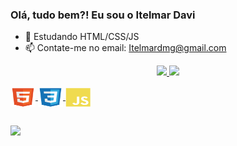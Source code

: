 ### Olá, tudo bem?! Eu sou o Itelmar Davi

- 🌱 Estudando HTML/CSS/JS
- 📫 Contate-me no email: Itelmardmg@gmail.com

<div align="center">
  <a href="https://github.com/Itelmar">
  <img height="130em" src="https://github-readme-stats.vercel.app/api?username=Itelmar&show_icons=true&theme=dracula&include_all_commits=true&count_private=true"/>
  <img height="130em" src="https://github-readme-stats.vercel.app/api/top-langs/?username=Itelmar&layout=compact&langs_count=7&theme=dracula"/>
</div>
<div style="display: inline_block"><br>
  
  <img align="center" alt="Tetel-HTML" height="30" width="40" src="https://raw.githubusercontent.com/devicons/devicon/master/icons/html5/html5-original.svg">
  <img align="center" alt="Tetel-CSS" height="30" width="40" src="https://raw.githubusercontent.com/devicons/devicon/master/icons/css3/css3-original.svg">
  <img align="center" alt="Tetel-Js" height="30" width="40" src="https://raw.githubusercontent.com/devicons/devicon/master/icons/javascript/javascript-plain.svg">
</div>

##

<div>
  <a href = "mailto:Itelmardmg@gmail.com"><img src="https://img.shields.io/badge/-Gmail-%23333?style=for-the-badge&logo=gmail&logoColor=white" target="_blank"></a>
</div>
  

  
